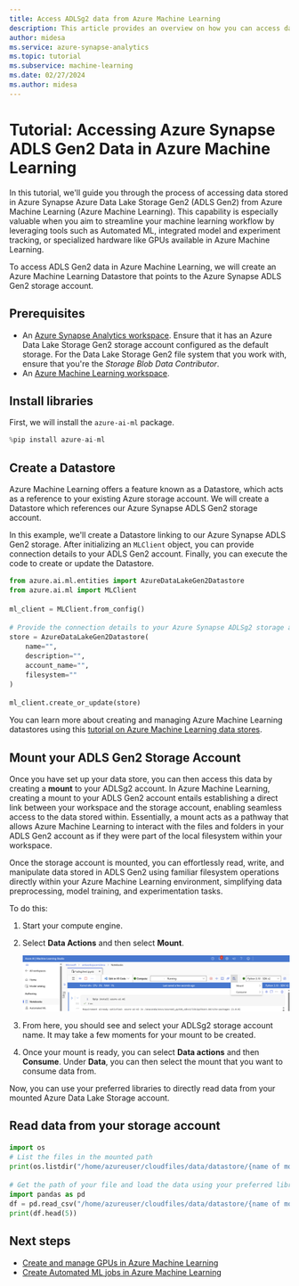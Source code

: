 ```yaml
---
title: Access ADLSg2 data from Azure Machine Learning
description: This article provides an overview on how you can access data in your Azure Data Lake Storage Gen 2 (ADLSg2) account directly from Azure Machine Learning. 
author: midesa
ms.service: azure-synapse-analytics
ms.topic: tutorial
ms.subservice: machine-learning
ms.date: 02/27/2024
ms.author: midesa
---
```


# Tutorial: Accessing Azure Synapse ADLS Gen2 Data in Azure Machine Learning

In this tutorial, we'll guide you through the process of accessing data stored in Azure Synapse Azure Data Lake Storage Gen2 (ADLS Gen2) from Azure Machine Learning (Azure Machine Learning). This capability is especially valuable when you aim to streamline your machine learning workflow by leveraging tools such as Automated ML, integrated model and experiment tracking, or specialized hardware like GPUs available in Azure Machine Learning.

To access ADLS Gen2 data in Azure Machine Learning, we will create an Azure Machine Learning Datastore that points to the Azure Synapse ADLS Gen2 storage account.

## Prerequisites
- An [Azure Synapse Analytics workspace](../get-started-create-workspace.md). Ensure that it has an Azure Data Lake Storage Gen2 storage account configured as the default storage. For the Data Lake Storage Gen2 file system that you work with, ensure that you're the *Storage Blob Data Contributor*.
- An [Azure Machine Learning workspace](../../machine-learning/quickstart-create-resources.md).

## Install libraries

First, we will install the ```azure-ai-ml``` package. 

```python
%pip install azure-ai-ml

```

## Create a Datastore

Azure Machine Learning offers a feature known as a Datastore, which acts as a reference to your existing Azure storage account. We will create a Datastore which references our Azure Synapse ADLS Gen2 storage account.

In this example, we'll create a Datastore linking to our Azure Synapse ADLS Gen2 storage. After initializing an ```MLClient``` object, you can provide connection details to your ADLS Gen2 account. Finally, you can execute the code to create or update the Datastore.

```python
from azure.ai.ml.entities import AzureDataLakeGen2Datastore
from azure.ai.ml import MLClient

ml_client = MLClient.from_config()

# Provide the connection details to your Azure Synapse ADLSg2 storage account
store = AzureDataLakeGen2Datastore(
    name="",
    description="",
    account_name="",
    filesystem=""
)

ml_client.create_or_update(store)
```

You can learn more about creating and managing Azure Machine Learning datastores using this [tutorial on Azure Machine Learning data stores](../../machine-learning/concept-data.md).

## Mount your ADLS Gen2 Storage Account

Once you have set up your data store, you can then access this data by creating a **mount** to your ADLSg2 account. In Azure Machine Learning, creating a mount to your ADLS Gen2 account entails establishing a direct link between your workspace and the storage account, enabling seamless access to the data stored within. Essentially, a mount acts as a pathway that allows Azure Machine Learning to interact with the files and folders in your ADLS Gen2 account as if they were part of the local filesystem within your workspace. 

Once the storage account is mounted, you can effortlessly read, write, and manipulate data stored in ADLS Gen2 using familiar filesystem operations directly within your Azure Machine Learning environment, simplifying data preprocessing, model training, and experimentation tasks.

To do this:

1. Start your compute engine.
2. Select **Data Actions** and then select **Mount**.

    ![Screenshot of Azure Machine Learning option to select data actions.](./media/./tutorial-access-data-from-aml/data-actions.png)

1. From here, you should see and select your ADLSg2 storage account name. It may take a few moments for your mount to be created.
1. Once your mount is ready, you can select **Data actions** and then **Consume**. Under **Data**, you can then select the mount that you want to consume data from.

Now, you can use your preferred libraries to directly read data from your mounted Azure Data Lake Storage account.

## Read data from your storage account

```python
import os
# List the files in the mounted path
print(os.listdir("/home/azureuser/cloudfiles/data/datastore/{name of mount}"))

# Get the path of your file and load the data using your preferred libraries
import pandas as pd
df = pd.read_csv("/home/azureuser/cloudfiles/data/datastore/{name of mount}/{file name}")
print(df.head(5))
```

## Next steps
- [Create and manage GPUs in Azure Machine Learning](../../machine-learning/how-to-train-distributed-gpu.md)
- [Create Automated ML jobs in Azure Machine Learning](../../machine-learning/concept-automated-ml.md)